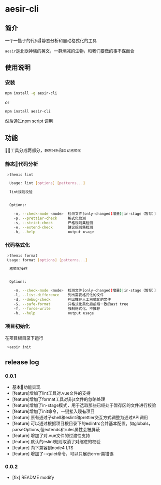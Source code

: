 # aesir-cli

## 简介

一个一揽子的代码静态分析和自动格式化的工具

`aesir`是北欧神族的英文，一群熵减的生物，和我们要做的事不谋而合

## 使用说明

### 安装

```bash
npm install -g aesir-cli
```

or

```bash
npm install aesir-cli
```

然后通过npm script 调用

## 功能

工具分成两部分，`静态分析`和`自动格式化`

### 静态代码分析

```bash
 >themis lint

  Usage: lint [options] [patterns...]

  lint规则校验


  Options:

    -m, --check-mode <mode>  检测文件[only-changed(增量)|in-stage（暂存）]
    -p, --prettier-check     格式化检测
    -s, --strict-check       严格规则集检测
    -e, --extend-check       建议规则集检测
    -h, --help               output usage 
```

### 代码格式化

```bash
 >themis format
 Usage: format [options] [patterns...]

  格式化操作


  Options:

    -m, --check-mode <mode>  检测文件[only-changed(增量)|in-stage（暂存）]
    -l, --list-difference    列出需要格式化的文件
    -d, --debug-check        列出推荐人工格式化的文件
    -S, --safe-format        只格式化美化后前后一致的ast tree
    -f, --force-write        强制格式化，不推荐
    -h, --help               output usage
```

### 项目初始化

在项目根目录下运行

```bash
 >aesir init
```

## release log

### 0.0.1

* 基本功能实现
* [feature]增加了lint工具对.vue文件的支持
* [feature]增加了format工具对非js文件的忽略处理
* [feature]增加了in-stage模式，用于选取那些已经处于暂存区的文件进行校验
* [feature]增加了init命令，一键接入现有项目
* [feature] 原有通过子shell和eslint和prettier交互方式调整为通过API调用
* [feature] 可以通过根据项目根目录下的eslintrc合并基本配置，如globals，parseOptions,但extends和rules属性会被屏蔽
* [feature] 增加了对.vue文件的过渡性支持
* [feature] 默认的eslint规则取消了对缩进的校验
* [feature] 向下兼容到node4 LTS
* [feature] 增加了--quiet命令，可以只展示error类错误

### 0.0.2

* [fix] README modify
